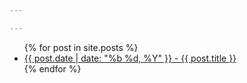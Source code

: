 ```yaml
---

---
```



<ul>
  {% for post in site.posts %}
    <li>
      <a href="{{ post.url }}"> {{ post.date | date: "%b %d, %Y" }} - {{ post.title }}</a>
    </li>
  {% endfor %}
</ul>
